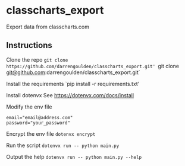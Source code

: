 # classcharts_export
Export data from classcharts.com

## Instructions
Clone the repo
`git clone https://github.com/darrengoulden/classcharts_export.git'
`git clone git@github.com:darrengoulden/classcharts_export.git`

Install the requirements
`pip install -r requirements.txt'

Install dotenvx
See https://dotenvx.com/docs/install

Modify the env file
```
email="email@address.com"
password="your_password"
```

Encrypt the env file
`dotenvx encrypt`

Run the script
`dotenvx run -- python main.py`

Output the help
`dotenvx run -- python main.py --help`